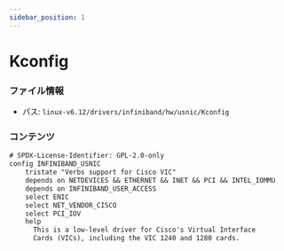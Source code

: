 ```yaml
---
sidebar_position: 1
---
```

# Kconfig

### ファイル情報

- パス: `linux-v6.12/drivers/infiniband/hw/usnic/Kconfig`

### コンテンツ

```txt
# SPDX-License-Identifier: GPL-2.0-only
config INFINIBAND_USNIC
	tristate "Verbs support for Cisco VIC"
	depends on NETDEVICES && ETHERNET && INET && PCI && INTEL_IOMMU
	depends on INFINIBAND_USER_ACCESS
	select ENIC
	select NET_VENDOR_CISCO
	select PCI_IOV
	help
	  This is a low-level driver for Cisco's Virtual Interface
	  Cards (VICs), including the VIC 1240 and 1280 cards.

```
